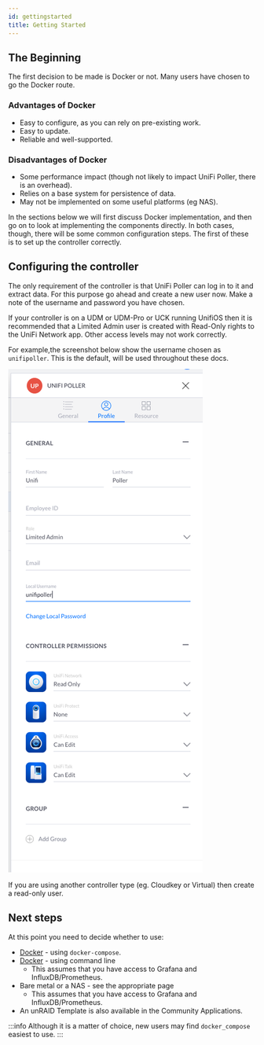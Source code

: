 ```yaml
---
id: gettingstarted
title: Getting Started
---
```


## The Beginning

The first decision to be made is Docker or not. Many users have chosen to go the Docker route.

### Advantages of Docker

- Easy to configure, as you can rely on pre-existing work.
- Easy to update.
- Reliable and well-supported.

### Disadvantages of Docker

- Some performance impact (though not likely to impact UniFi Poller, there is an overhead).
- Relies on a base system for persistence of data.
- May not be implemented on some useful platforms (eg NAS).

In the sections below we will first discuss Docker implementation, and then go on to look
at implementing the components directly. In both cases, though, there will be some common
configuration steps. The first of these is to set up the controller correctly.

## Configuring the controller

The only requirement of the controller is that UniFi Poller can log in to it and extract data.
For this purpose go ahead and create a new user now. Make a note of the username and password you have chosen.

If your controller is on a UDM or UDM-Pro or UCK running UnifiOS then it is recommended that a
Limited Admin user is created with Read-Only rights to the UniFi Network app. Other access
levels may not work correctly.

For example,the screenshot below show the username chosen as `unifipoller`.
This is the default, will be used throughout these docs.

![img](../../static/img/UDM_user.png)

If you are using another controller type (eg. Cloudkey or Virtual) then create a read-only user.

## Next steps

At this point you need to decide whether to use:

- [Docker](../install/dockercompose) - using `docker-compose`.
- [Docker](../install/docker) - using command line
    - This assumes that you have access to Grafana and InfluxDB/Prometheus.
- Bare metal or a NAS - see the appropriate page
    - This assumes that you have access to Grafana and InfluxDB/Prometheus.
- An unRAID Template is also available in the Community Applications.

:::info
Although it is a matter of choice, new users may find `docker_compose` easiest to use.
:::
